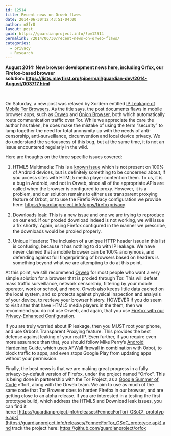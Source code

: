 ```yaml
---
id: 12514
title: Recent news on Orweb flaws
date: 2014-06-30T12:43:51-04:00
author: n8fr8
layout: post
guid: https://guardianproject.info/?p=12514
permalink: /2014/06/30/recent-news-on-orweb-flaws/
categories:
  - privacy
  - Research
---
```

**August 2014: New browser development news here, including Orfox, our Firefox-based browser solution: <https://lists.mayfirst.org/pipermail/guardian-dev/2014-August/003717.html>**

&nbsp;

On Saturday, a new post was relased by Xordern entitled [IP Leakage of Mobile Tor Browsers](http://xordern.net/ip-leakage-of-mobile-tor-browsers.html). As the title says, the post documents flaws in mobile browser apps, such as [Orweb](/apps/orweb) and [Onion Browser](https://mike.tig.as/onionbrowser/), both which automatically route communication traffic over Tor. While we appreciate the care the author has taken, he does make the mistake of using the term &#8220;security&#8221; to lump together the need for total anonymity up with the needs of anti-censorship, anti-surveillance, circumvention and local device privacy. We do understand the seriousness of this bug, but at the same time, it is not an issue encountered regularly in the wild.

Here are thoughts on the three specific issues covered:

1) HTML5 Multimedia: This is a [known issue](https://guardianproject.info/2013/08/21/orweb-security-advisory-possible-ip-leakage-with-html5-videoaudio/) which is not present on 100% of Android devices, but is definitely something to be concerned about, if you access sites with HTML5 media player content on them. To us, it is a bug in Android, and not in Orweb, since all of the appropriate APIs are called when the browser is configured to proxy. However, it is a problem, and our solution remains to either use transparent proxying feature of Orbot, or to use the Firefix Privacy configuration we provide here: <https://guardianproject.info/apps/firefoxprivacy>

2) Downloads leak: This is a new issue and one we are trying to reproduce on our end. If our proxied download indeed is not working, we will issue a fix shortly. Again, using Firefox configured in the manner we prescribe, the downloads would be proxied properly.

3) Unique Headers: The inclusion of a unique HTTP header issue in this list is confusing, because it has nothing to do with IP leakage. We have never claimed that a mobile browser can be 100% anonymous, and defending against full fingerprinting of browsers based on headers is something beyond what we are attempting to do at this point.

At this point, we still recommend [Orweb](/apps/orweb) for most people who want a very simple solution for a browser that is proxied through Tor. This will defeat mass traffic surveillance, network censorship, filtering by your mobile operator, work or school, and more. Orweb also keeps little data cached on the local system, and so protects against physical inspection and analysis of your device, to retrieve your browser history. HOWEVER if you do seem to visit sites that have HTML5 media players in the them, then we recommend you do not use Orweb, and again, that you use [Firefox with our Privacy-Enhanced Configuration](https://guardianproject.info/apps/firefoxprivacy).

If you are truly worried about IP leakage, then you MUST root your phone, and use Orbot&#8217;s Transparent Proxying feature. This provides the best defense against leaking of your real IP. Even further, if you require even more assurance than that, you should follow Mike Perry&#8217;s [Android Hardening Guide](https://blog.torproject.org/blog/mission-impossible-hardening-android-security-and-privacy), which uses AFWall firewall in combination with Orbot, to block traffic to apps, and even stops Google Play from updating apps without your permission.

Finally, the best news is that we are making great progress in a fully privacy-by-default version of Firefox, under the project named &#8220;Orfox&#8221;. This is being done in partnership with the Tor Project, as a [Google Summer of Code](http://www.google-melange.com/gsoc/proposal/public/google/gsoc2014/amoghbl1/5629499534213120) effort, along with the Orweb team. We aim to use as much of the same code that Tor Browser does to harden Firefox in our browser, and are getting close to an alpha release. If you are interested in a testing the first prototype build, which address the HTML5 and Download leak issues, you can find it here: [https://guardianproject.info/releases/FennecForTor\_GSoC\_prototype.apk](https://guardianproject.info/releases/FennecForTor_GSoC_prototype.apk) and track the project here: <https://github.com/guardianproject/orfox>

&nbsp;

&nbsp;

&nbsp;

&nbsp;
